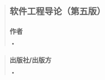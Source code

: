 <head>
<link href = '../../css/notestyle.css' rel = 'stylesheet' type = 'text/css'>
</head>

># 软件工程导论（第五版）
>## 作者
>* 

>## 出版社/出版方
>* 


